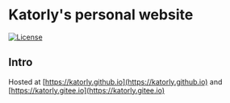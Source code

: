 # Katorly's personal website
[![License](https://img.shields.io/badge/license-CC%20BY--NC--ND--4.0-green?style=flat-square)](http://creativecommons.org/licenses/by-nc-nd/4.0)  

## Intro
Hosted at [https://katorly.github.io](https://katorly.github.io) and [https://katorly.gitee.io](https://katorly.gitee.io)